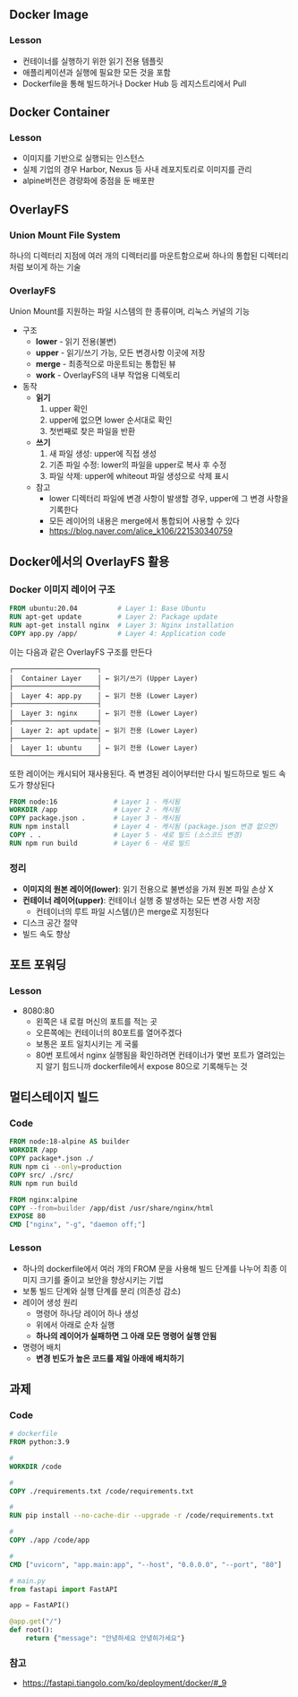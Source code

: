 ## Docker Image

### Lesson

- 컨테이너를 실행하기 위한 읽기 전용 템플릿
- 애플리케이션과 실행에 필요한 모든 것을 포함
- Dockerfile을 통해 빌드하거나 Docker Hub 등 레지스트리에서 Pull

## Docker Container

### Lesson

- 이미지를 기반으로 실행되는 인스턴스
- 실제 기업의 경우 Harbor, Nexus 등 사내 레포지토리로 이미지를 관리
- alpine버전은 경량화에 중점을 둔 배포판

## OverlayFS

### Union Mount File System

하나의 디렉터리 지점에 여러 개의 디렉터리를 마운트함으로써 하나의 통합된 디렉터리처럼 보이게 하는 기술

### OverlayFS

Union Mount를 지원하는 파일 시스템의 한 종류이며, 리눅스 커널의 기능

- 구조
  - **lower** - 읽기 전용(불변)
  - **upper** - 읽기/쓰기 가능, 모든 변경사항 이곳에 저장
  - **merge** - 최종적으로 마운트되는 통합된 뷰
  - **work** - OverlayFS의 내부 작업용 디렉토리
- 동작
  - **읽기**
    1. upper 확인
    2. upper에 없으면 lower 순서대로 확인
    3. 첫번째로 찾은 파일을 반환
  - **쓰기**
    1. 새 파일 생성: upper에 직접 생성
    2. 기존 파일 수정: lower의 파일을 upper로 복사 후 수정
    3. 파일 삭제: upper에 whiteout 파일 생성으로 삭제 표시
  - 참고
    - lower 디렉터리 파일에 변경 사항이 발생할 경우, upper에 그 변경 사항을 기록한다
    - 모든 레이어의 내용은 merge에서 통합되어 사용할 수 있다
    - https://blog.naver.com/alice_k106/221530340759

## Docker에서의 OverlayFS 활용

### Docker 이미지 레이어 구조

```dockerfile
FROM ubuntu:20.04          # Layer 1: Base Ubuntu
RUN apt-get update         # Layer 2: Package update
RUN apt-get install nginx  # Layer 3: Nginx installation
COPY app.py /app/          # Layer 4: Application code
```

이는 다음과 같은 OverlayFS 구조를 만든다

```
┌─────────────────────┐
│  Container Layer    │ ← 읽기/쓰기 (Upper Layer)
├─────────────────────┤
│  Layer 4: app.py    │ ← 읽기 전용 (Lower Layer)
├─────────────────────┤
│  Layer 3: nginx     │ ← 읽기 전용 (Lower Layer)
├─────────────────────┤
│  Layer 2: apt update│ ← 읽기 전용 (Lower Layer)
├─────────────────────┤
│  Layer 1: ubuntu    │ ← 읽기 전용 (Lower Layer)
└─────────────────────┘
```

또한 레이어는 캐시되어 재사용된다. 즉 변경된 레이어부터만 다시 빌드하므로 빌드 속도가 향상된다

```dockerfile
FROM node:16              # Layer 1 - 캐시됨
WORKDIR /app              # Layer 2 - 캐시됨
COPY package.json .       # Layer 3 - 캐시됨
RUN npm install           # Layer 4 - 캐시됨 (package.json 변경 없으면)
COPY . .                  # Layer 5 - 새로 빌드 (소스코드 변경)
RUN npm run build         # Layer 6 - 새로 빌드
```

### 정리

- **이미지의 원본 레이어(lower)**: 읽기 전용으로 불변성을 가져 원본 파일 손상 X
- **컨테이너 레이어(upper)**: 컨테이너 실행 중 발생하는 모든 변경 사항 저장
  - 컨테이너의 루트 파일 시스템(/)은 merge로 지정된다
- 디스크 공간 절약
- 빌드 속도 향상

## 포트 포워딩

### Lesson

- 8080:80
  - 왼쪽은 내 로컬 머신의 포트를 적는 곳
  - 오른쪽에는 컨테이너의 80포트를 열어주겠다
  - 보통은 포트 일치시키는 게 국룰
  - 80번 포트에서 nginx 실행됨을 확인하려면 컨테이너가 몇번 포트가 열려있는지 알기 힘드니까 dockerfile에서 expose 80으로 기록해두는 것

## 멀티스테이지 빌드

### Code

```dockerfile
FROM node:18-alpine AS builder
WORKDIR /app
COPY package*.json ./
RUN npm ci --only=production
COPY src/ ./src/
RUN npm run build

FROM nginx:alpine
COPY --from=builder /app/dist /usr/share/nginx/html
EXPOSE 80
CMD ["nginx", "-g", "daemon off;"]
```

### Lesson

- 하나의 dockerfile에서 여러 개의 FROM 문을 사용해 빌드 단계를 나누어 최종 이미지 크기를 줄이고 보안을 향상시키는 기법
- 보통 빌드 단계와 실행 단계를 분리 (의존성 감소)
- 레이어 생성 원리
  - 명령어 하나당 레이어 하나 생성
  - 위에서 아래로 순차 실행
  - **하나의 레이어가 실패하면 그 아래 모든 명령어 실행 안됨**
- 명령어 배치
  - **변경 빈도가 높은 코드를 제일 아래에 배치하기**

## 과제

### Code

```Dockerfile
# dockerfile
FROM python:3.9

#
WORKDIR /code

#
COPY ./requirements.txt /code/requirements.txt

#
RUN pip install --no-cache-dir --upgrade -r /code/requirements.txt

#
COPY ./app /code/app

#
CMD ["uvicorn", "app.main:app", "--host", "0.0.0.0", "--port", "80"]
```

```Python
# main.py
from fastapi import FastAPI

app = FastAPI()

@app.get("/")
def root():
	return {"message": "안녕하세요 안녕히가세요"}
```

### 참고

- https://fastapi.tiangolo.com/ko/deployment/docker/#_9
